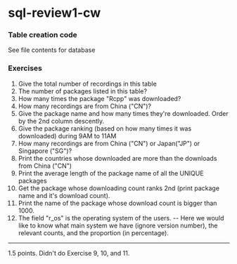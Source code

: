 # sql-review1-cw


### Table creation code
See file contents for database

### Exercises

1) Give the total number of recordings in this table
2) The number of packages listed in this table?
3) How many times the package "Rcpp" was downloaded?
4) How many recordings are from China ("CN")?
5) Give the package name and how many times they're downloaded. Order by the 2nd column descently.
6) Give the package ranking (based on how many times it was downloaded) during 9AM to 11AM
7) How many recordings are from China ("CN") or Japan("JP") or Singapore ("SG")?
8) Print the countries whose downloaded are more than the downloads from China ("CN")
9) Print the average length of the package name of all the UNIQUE packages
10) Get the package whose downloading count ranks 2nd (print package name and it's download count).
11) Print the name of the package whose download count is bigger than 1000.
12) The field "r_os" is the operating system of the users.
    -- 	Here we would like to know what main system we have (ignore version number), the relevant counts, and the proportion (in percentage).
<hr>
1.5 points.
Didn't do Exercise 9, 10, and 11.